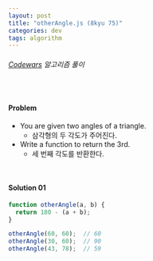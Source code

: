```yaml
---
layout: post
title: "otherAngle.js (8kyu 75)"
categories: dev
tags: algorithm
---
```


###### [Codewars](https://www.codewars.com) 알고리즘 풀이

<br>

#### Problem

- You are given two angles of a triangle.
  - 삼각형의 두 각도가 주어진다.
- Write a function to return the 3rd.
  - 세 번째 각도를 반환한다.

<br>

#### Solution 01

```js
function otherAngle(a, b) {
  return 180 - (a + b);
}

otherAngle(60, 60);  // 60
otherAngle(30, 60);  // 90
otherAngle(43, 78);  // 59
```

<br>

<br>